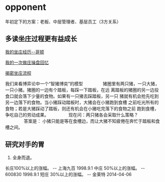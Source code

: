 # opponent

  年初定下的方案：老板、中层管理者、基层员工（3方关系）

## 多读坐庄过程更有益成长

  [我的坐庄经历--哥顿](http://bbs.tianya.cn/post-stocks-243396-1.shtml)

  [我的一次做庄操盘回忆](http://wenku.baidu.com/view/9c632a8102d276a200292e55.html)
 
  [揭密坐庄流程](http://blog.tianya.cn/blogger/post_show.asp?BlogID=1815008&PostID=16562327)

  我们来看博弈论中一个“智猪博奕”的模型
  　　　　
  猪圈里有两只猪，一只大猪，一只小猪。猪圈的一边有个踏板，每踩一下踏板，在远
  离踏板的猪圈的另一边投食口就会落下少量的食物。如果有一只猪去踩踏板，另一只
  猪就有机会抢先吃到另一边落下的食物。当小猪踩动踏板时，大猪会在小猪跑到食槽
  之前吃光所有的食物；若是大猪踩动了踏板，则还有机会在小猪吃完落下的食物之前
  跑到食槽，争吃自己的劳动成果。
  　　　　
  现在问：两只猪各会采取什么策略？
  　　　　
  答案是： 小猪只能是等在食槽边，而让大猪不知疲倦在奔忙于踏板和食槽之间。
　　　　


## 研究对手的胃 

  1. 全身而退。

  长庄100%以上的涨幅。  -- 上海九百 1998.9.1
  中庄 50%以上的涨幅。  -- 600830   1998.9.1
  短庄 30%以上的涨幅。  -- 金莱特   2014-04-06



